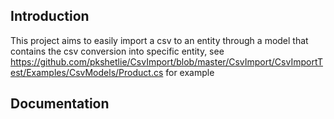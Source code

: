 ## Introduction
This project aims to easily import a csv to an entity through a model that contains the csv conversion into specific entity, see https://github.com/pkshetlie/CsvImport/blob/master/CsvImport/CsvImportTest/Examples/CsvModels/Product.cs for example


## Documentation